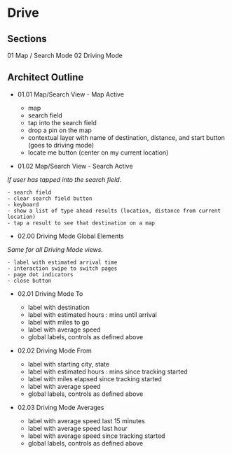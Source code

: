# Drive

## Sections

01 Map / Search Mode
02 Driving Mode




## Architect Outline

* 01.01 Map/Search View - Map Active

	- map
	- search field
	- tap into the search field
	- drop a pin on the map
	- contextual layer with name of destination, distance, and start button (goes to driving mode)
	- locate me button (center on my current location)
  


* 01.02 Map/Search View - Search Active

*If user has tapped into the search field.*

	- search field
	- clear search field button
	- keyboard
	- show a list of type ahead results (location, distance from current location)
	- tap a result to see that destination on a map



* 02.00 Driving Mode Global Elements

*Same for all Driving Mode views.*

	- label with estimated arrival time
	- interaction swipe to switch pages
	- page dot indicators
	- close button



* 02.01 Driving Mode To

	- label with destination
	- label with estimated hours : mins until arrival
	- label with miles to go
	- label with average speed
	- global labels, controls as defined above



* 02.02 Driving Mode From

	- label with starting city, state
	- label with estimated hours : mins since tracking started
	- label with miles elapsed since tracking started
	- label with average speed
	- global labels, controls as defined above



* 02.03 Driving Mode Averages

	- label with average speed last 15 minutes
	- label with average speed last hour
	- label with average speed since tracking started
	- global labels, controls as defined above

